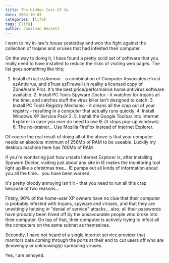 ```yaml
---
title: The Hidden Cost Of Xp
date: 2004-10-03
categories: [life]
tags: [life]
author: Jonathan Beckett
---
```


I went to my in-law's house yesterday and won the fight against the collection of trojans and viruses that had infested their computer.

On the way to doing it, I have found a pretty solid set of software that you really need to have installed to reduce the risks of visiting web pages. The list goes something like this;

 1. Install eTrust ezArmour - a combination of Computer Associates eTrust     ezAntivirus, and eTrust ezFirewall (in reality a licensed copy of ZoneAlarm     Pro). It's the best price/performance home antivirus software available. 2.     Install PC Tools Spyware Doctor - it watches for trojans all the time, and     catches stuff the virus killer isn't designed to catch. 3. Install PC Tools     Registry Mechanic - it cleans all the crap out of your registry - resulting     in a computer that actually runs quickly. 4. Install Windows XP Service Pack     2. 5. Install the Google Toolbar into Internet Explorer in case you ever do     need to use IE (it stops pop-up windows). 6. The no-brainer... Use Mozilla     FireFox instead of Internet Explorer.

Of course the real result of doing all of the above is that your computer needs an absolute minimum of 256Mb of RAM to be useable. Luckily my desktop machine here has 760Mb of RAM 

If you're wondering just how unsafe Internet Explorer is, after installing Spyware Doctor, visiting just about any site in IE makes the monitoring tool light up like a christmas tree... IE pumps out all kinds of information about you all the time... you have been warned.

It's pretty bloody annoying isn't it - that you need to run all this crap because of two reasons...

Firstly, 90% of the home-user XP owners have no clue that their computer is probably infested with trojans, spyware and viruses, and that they are unwittingly helping in "denial of service" attacks... also, all their passwords have probably been hived off by the unsavourable people who broke into their computer. On top of that, their computer is actively trying to infest all the computers on the same subnet as themselves.

Secondly, I have not heard of a single internet service provider that monitors data coming through the ports at their end to cut users off who are (knowingly or unknowingly) spreading viruses.

Yes, I am annoyed.